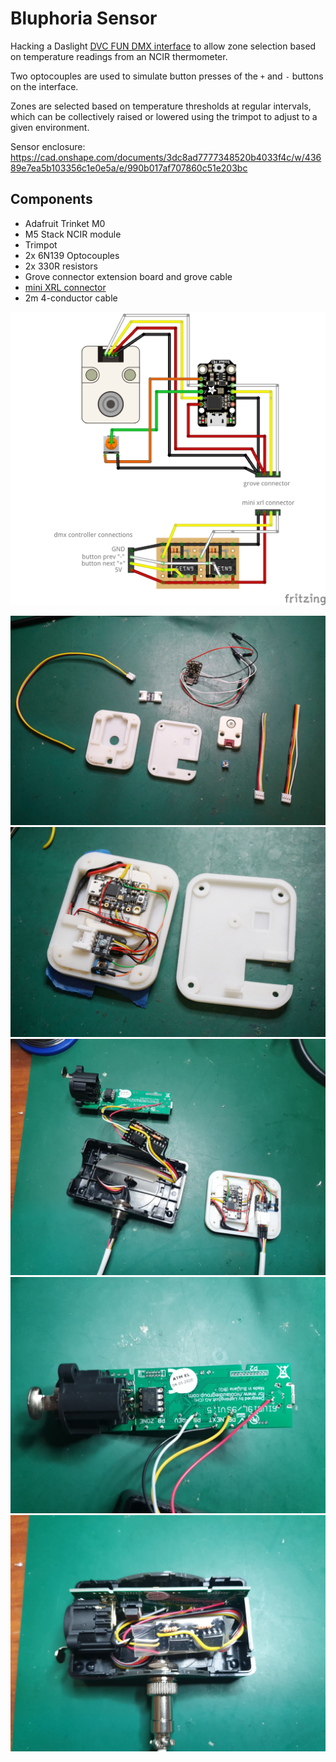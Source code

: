 # Bluphoria Sensor

Hacking a Daslight [DVC FUN DMX interface](https://store.daslight.com/en/product/705-DVC-FUN) to allow zone selection based on temperature readings from an NCIR thermometer.

Two optocouples are used to simulate button presses of the `+` and `-` buttons on the interface.

Zones are selected based on temperature thresholds at regular intervals, which can be collectively raised or lowered using the trimpot to adjust to a given environment.

Sensor enclosure: https://cad.onshape.com/documents/3dc8ad7777348520b4033f4c/w/43689e7ea5b103356c1e0e5a/e/990b017af707860c51e203bc

## Components

- Adafruit Trinket M0
- M5 Stack NCIR module
- Trimpot
- 2x 6N139 Optocouples
- 2x 330R resistors
- Grove connector extension board and grove cable
- [mini XRL connector](https://mauser.pt/catalog/product_info.php?cPath=1874_640_851&products_id=011-1999)
- 2m 4-conductor cable

![](bluphoria_sensor_bb.png)

![](fotos/DSC02020.JPG)
![](fotos/DSC02023.JPG)
![](fotos/IMG_20240610_142437.jpg)
![](fotos/IMG_20240610_142533.jpg)
![](fotos/IMG_20240610_143343.jpg)







